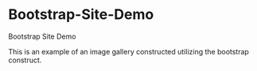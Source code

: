 # Bootstrap-Site-Demo
Bootstrap Site Demo

This is an example of an image gallery constructed utilizing the bootstrap construct.
